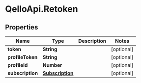 # QelloApi.Retoken

## Properties
Name | Type | Description | Notes
------------ | ------------- | ------------- | -------------
**token** | **String** |  | [optional] 
**profileToken** | **String** |  | [optional] 
**profileId** | **Number** |  | [optional] 
**subscription** | [**Subscription**](Subscription.md) |  | [optional] 


